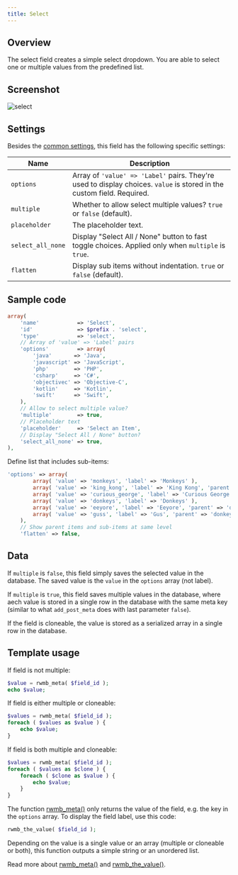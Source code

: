 ```yaml
---
title: Select
---
```


## Overview

The select field creates a simple select dropdown. You are able to select one or multiple values from the predefined list.

## Screenshot

![select](https://i.imgur.com/Bq0FGvM.png)

## Settings

Besides the [common settings](/creating-fields-with-code/#field-settings), this field has the following specific settings:

Name | Description
--- | ---
`options` | Array of `'value' => 'Label'` pairs. They're used to display choices. `value` is stored in the custom field. Required.
`multiple` | Whether to allow select multiple values? `true` or `false` (default).
`placeholder` | The placeholder text.
`select_all_none` | Display "Select All / None" button to fast toggle choices. Applied only when `multiple` is `true`.
`flatten` | Display sub items without indentation. `true` or `false` (default).

## Sample code

```php
array(
    'name'            => 'Select',
    'id'              => $prefix . 'select',
    'type'            => 'select',
    // Array of 'value' => 'Label' pairs
    'options'         => array(
        'java'       => 'Java',
        'javascript' => 'JavaScript',
        'php'        => 'PHP',
        'csharp'     => 'C#',
        'objectivec' => 'Objective-C',
        'kotlin'     => 'Kotlin',
        'swift'      => 'Swift',
    ),
    // Allow to select multiple value?
    'multiple'        => true,
    // Placeholder text
    'placeholder'     => 'Select an Item',
    // Display "Select All / None" button?
    'select_all_none' => true,
),
```

Define list that includes sub-items:

```php
'options' => array(
        array( 'value' => 'monkeys', 'label' => 'Monkeys' ),
        array( 'value' => 'king_kong', 'label' => 'King Kong', 'parent' => 'monkeys' ),
        array( 'value' => 'curious_george', 'label' => 'Curious George', 'parent' => 'monkeys' ),
        array( 'value' => 'donkeys', 'label' => 'Donkeys' ),
        array( 'value' => 'eeyore', 'label' => 'Eeyore', 'parent' => 'donkeys' ),
        array( 'value' => 'guss', 'label' => 'Gus', 'parent' => 'donkeys' ),
    ),
    // Show parent items and sub-items at same level
    'flatten' => false,
```

## Data

If `multiple` is `false`, this field simply saves the selected value in the database. The saved value is the `value` in the `options` array (not label).

If `multiple` is `true`, this field saves multiple values in the database, where aech value is stored in a single row in the database with the same meta key (similar to what `add_post_meta` does with last parameter `false`).

If the field is cloneable, the value is stored as a serialized array in a single row in the database.

## Template usage

If field is not multiple:

```php
$value = rwmb_meta( $field_id );
echo $value;
```

If field is either multiple or cloneable:

```php
$values = rwmb_meta( $field_id );
foreach ( $values as $value ) {
    echo $value;
}
```

If field is both multiple and cloneable:

```php
$values = rwmb_meta( $field_id );
foreach ( $values as $clone ) {
    foreach ( $clone as $value ) {
        echo $value;
    }
}
```

The function [rwmb_meta()](/rwmb-meta/) only returns the value of the field, e.g. the key in the `options` array. To display the field label, use this code:

```php
rwmb_the_value( $field_id );
```

Depending on the value is a single value or an array (multiple or cloneable or both), this function outputs a simple string or an unordered list.

Read more about [rwmb_meta()](/rwmb-meta/) and [rwmb_the_value()](/rwmb-the-value/).
